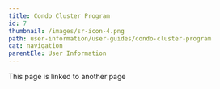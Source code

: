 ```yaml
---
title: Condo Cluster Program
id: 7
thumbnail: /images/sr-icon-4.png
path: user-information/user-guides/condo-cluster-program
cat: navigation
parentEle: User Information
---
```

This page is linked to another page
